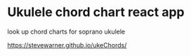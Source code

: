 # Ukulele chord chart react app
look up chord charts for soprano ukulele

https://stevewarner.github.io/ukeChords/

